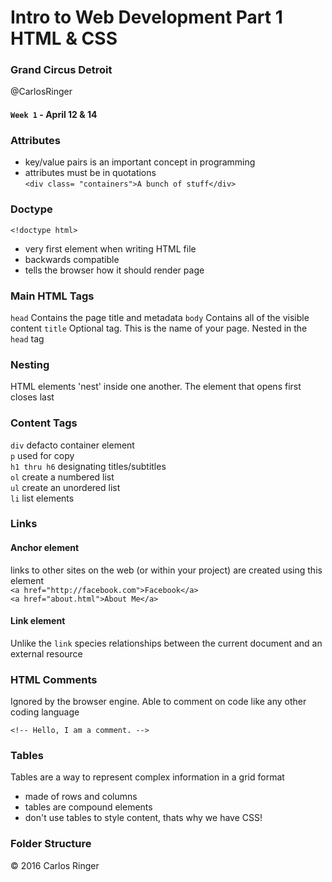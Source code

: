 # Intro to Web Development Part 1 HTML & CSS
### Grand Circus Detroit   
@CarlosRinger

#### `Week 1` - April 12 & 14
### Attributes
- key/value pairs is an important concept in programming
- attributes must be in quotations  
`<div class= "containers">A bunch of stuff</div>`

### Doctype
`<!doctype html>`
- very first element when writing HTML file  
- backwards compatible
- tells the browser how it should render page

### Main HTML Tags
`head` Contains the page title and metadata
`body` Contains all of the visible content
`title` Optional tag. This is the name of your page. Nested in the `head` tag

### Nesting
HTML elements 'nest' inside one another. The element that opens first closes last

### Content Tags
`div` defacto container element  
`p` used for copy  
`h1 thru h6` designating titles/subtitles  
`ol` create a numbered list  
`ul` create an unordered list  
`li` list elements

### Links
#### Anchor element
links to other sites on the web (or within your project) are created using this element  
`<a href="http://facebook.com">Facebook</a>`  
`<a href="about.html">About Me</a>`

#### Link element
Unlike the `link` species relationships between the current document and an external resource

### HTML Comments
Ignored by the browser engine. Able to comment on code like any other coding language  

`<!-- Hello, I am a comment. -->`

### Tables
Tables are a way to represent complex information in a grid format
- made of rows and columns  
- tables are compound elements
- don't use tables to style content, thats why we have CSS!

### Folder Structure





<div class="footer">&copy; 2016 Carlos Ringer</div>
